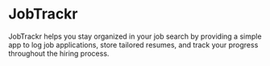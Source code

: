 # JobTrackr
JobTrackr helps you stay organized in your job search by providing a simple app to log job applications, store tailored resumes, and track your progress throughout the hiring process.
